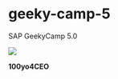 # geeky-camp-5
SAP GeekyCamp 5.0

![](https://scontent-sof1-1.xx.fbcdn.net/v/t1.0-9/41758875_10217125477393553_4203654414386331648_o.jpg?_nc_cat=0&oh=fe595a072bdf0daac81c795bb02e1c57&oe=5C262979)

**100yo4CEO**
